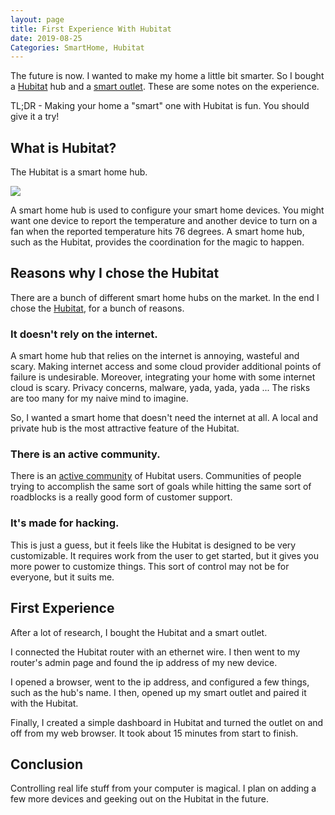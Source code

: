 ```yaml
---
layout: page
title: First Experience With Hubitat
date: 2019-08-25
Categories: SmartHome, Hubitat
---
```


The future is now. I wanted to make my home a little bit smarter. So I bought a [Hubitat](https://amzn.to/2ZlRdQm) hub and a [smart outlet](https://amzn.to/2LaxvgO). These are some notes on the experience. 

TL;DR - Making your home a "smart" one with Hubitat is fun. You should give it a try!

## What is Hubitat?
The Hubitat is a smart home hub.

<a target="_blank"  href="https://www.amazon.com/gp/product/B07D19VVTX/ref=as_li_tl?ie=UTF8&camp=1789&creative=9325&creativeASIN=B07D19VVTX&linkCode=as2&tag=programmerd05-20&linkId=152a783598f1b006e1ba7f0e66eb8c37"><img border="0" src="//ws-na.amazon-adsystem.com/widgets/q?_encoding=UTF8&MarketPlace=US&ASIN=B07D19VVTX&ServiceVersion=20070822&ID=AsinImage&WS=1&Format=_SL250_&tag=programmerd05-20" ></a><img src="//ir-na.amazon-adsystem.com/e/ir?t=programmerd05-20&l=am2&o=1&a=B07D19VVTX" width="1" height="1" border="0" alt="" style="border:none !important; margin:0px !important;" />

A smart home hub is used to configure your smart home devices. You might want one device to report the temperature and another device to turn on a fan when the reported temperature hits 76 degrees. A smart home hub, such as the Hubitat, provides the coordination for the magic to happen.

## Reasons why I chose the Hubitat

There are a bunch of different smart home hubs on the market. In the end I chose the [Hubitat](https://amzn.to/2ZlRdQm), for a bunch of reasons.

### It doesn't rely on the internet.

A smart home hub that relies on the internet is annoying, wasteful and scary. Making internet access and some cloud provider additional points of failure is undesirable. Moreover, integrating your home with some internet cloud is scary. Privacy concerns, malware, yada, yada, yada ... The risks are too many for my naive mind to imagine.

So, I wanted a smart home that doesn't need the internet at all. A local and private hub is the most attractive feature of the Hubitat.

### There is an active community.

There is an [active community](https://community.hubitat.com/) of Hubitat users. Communities of people trying to accomplish the same sort of goals while hitting the same sort of roadblocks is a really good form of customer support.

### It's made for hacking.

This is just a guess, but it feels like the Hubitat is designed to be very customizable. It requires work from the user to get started, but it gives you more power to customize things. This sort of control may not be for everyone, but it suits me.

## First Experience

After a lot of research, I bought the Hubitat and a smart outlet. 

I connected the Hubitat router with an ethernet wire. I then went to my router's admin page and found the ip address of my new device. 

I opened a browser, went to the ip address, and configured a few things, such as the hub's name. I then, opened up my smart outlet and paired it with the Hubitat. 

Finally, I created a simple dashboard in Hubitat and turned the outlet on and off from my web browser. It took about 15 minutes from start to finish.

## Conclusion

Controlling real life stuff from your computer is magical. I plan on adding a few more devices and geeking out on the Hubitat in the future.
